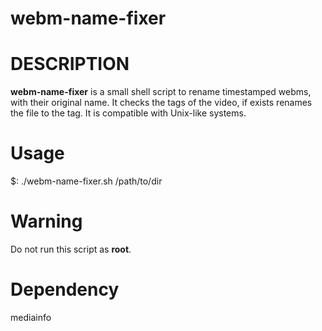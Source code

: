 # webm-name-fixer

# DESCRIPTION

**webm-name-fixer** is a small shell script to rename timestamped webms, with their original name. It checks the tags of the video, if exists renames the file to the tag. It is compatible with Unix-like systems.


# Usage

$: ./webm-name-fixer.sh /path/to/dir

# Warning

Do not run this script as **root**.

# Dependency

mediainfo
